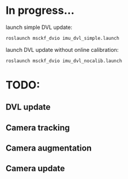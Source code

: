 # In progress...

launch simple DVL update:
```sh
roslaunch msckf_dvio imu_dvl_simple.launch
```

launch DVL update without online calibration:
```sh
roslaunch msckf_dvio imu_dvl_nocalib.launch
```

# TODO:

## DVL update

## Camera tracking

## Camera augmentation

## Camera update


